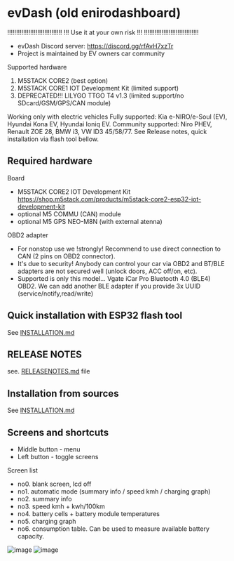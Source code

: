 # evDash (old enirodashboard)

!!!!!!!!!!!!!!!!!!!!!!!!!!!!!!!
!!! Use it at your own risk !!!
!!!!!!!!!!!!!!!!!!!!!!!!!!!!!!!

- evDash Discord server: https://discord.gg/rfAvH7xzTr
- Project is maintained by EV owners car community

Supported hardware

1. M5STACK CORE2 (best option)
2. M5STACK CORE1 IOT Development Kit (limited support)
3. DEPRECATED!!! LILYGO TTGO T4 v1.3 (limited support/no SDcard/GSM/GPS/CAN module)

Working only with electric vehicles
Fully supported: Kia e-NIRO/e-Soul (EV), Hyundai Kona EV, Hyundai Ioniq EV. 
Community supported: Niro PHEV, Renault ZOE 28, BMW i3, VW ID3 45/58/77.
See Release notes, quick installation via flash tool bellow.

## Required hardware

Board

- M5STACK CORE2 IOT Development Kit
  https://shop.m5stack.com/products/m5stack-core2-esp32-iot-development-kit
- optional M5 COMMU (CAN) module
- optional M5 GPS NEO-M8N (with external atenna)

OBD2 adapter

- For nonstop use we !strongly! Recommend to use direct connection to CAN (2 pins on OBD2 connector).
- It's due to security! Anybody can control your car via OBD2 and BT/BLE adapters are not secured well (unlock doors, ACC off/on, etc).
- Supported is only this model... Vgate iCar Pro Bluetooth 4.0 (BLE4) OBD2. We can add another BLE adapter if you provide 3x UUID (service/notify,read/write)

## Quick installation with ESP32 flash tool

See [INSTALLATION.md](INSTALLATION.md)

## RELEASE NOTES

see. [RELEASENOTES.md](RELEASENOTES.md) file

## Installation from sources

See [INSTALLATION.md](INSTALLATION.md)

## Screens and shortcuts

- Middle button - menu
- Left button - toggle screens

Screen list

- no0. blank screen, lcd off
- no1. automatic mode (summary info / speed kmh / charging graph)
- no2. summary info
- no3. speed kmh + kwh/100km
- no4. battery cells + battery module temperatures
- no5. charging graph
- no6. consumption table. Can be used to measure available battery capacity.

![image](https://github.com/nickn17/evDash/blob/master/screenshots/v2.jpg)
![image](https://github.com/nickn17/evDash/blob/master/screenshots/v2_m5charging2.jpg)
